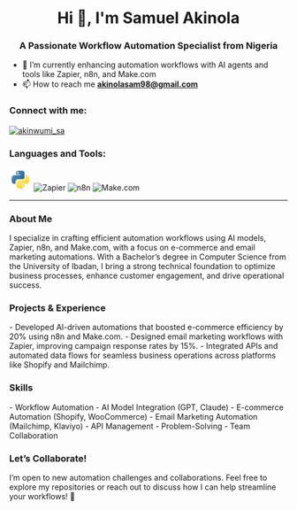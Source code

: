 <h1 align="center">Hi 👋, I'm Samuel Akinola</h1>  
<h3 align="center">A Passionate Workflow Automation Specialist from Nigeria</h3>  

- 🌱 I’m currently enhancing automation workflows with AI agents and tools like Zapier, n8n, and Make.com  
- 📫 How to reach me **akinolasam98@gmail.com**  

<h3 align="left">Connect with me:</h3>  
<p align="left">  
<a href="https://twitter.com/akinwumi_sa" target="blank"><img align="center" src="https://raw.githubusercontent.com/rahuldkjain/github-profile-readme-generator/master/src/images/icons/Social/twitter.svg" alt="akinwumi_sa" height="30" width="40" /></a>  
</p>  

<h3 align="left">Languages and Tools:</h3>  
<p align="left">  
<!-- Add icons or badges for tools like Zapier, n8n, Make.com, etc., if available -->  
<img src="https://raw.githubusercontent.com/devicons/devicon/master/icons/python/python-original.svg" alt="Python" width="40" height="40"/>  
<img src="https://www.vectorlogo.zone/logos/zapier/zapier-icon.svg" alt="Zapier" width="40" height="40"/>  
<img src="https://www.vectorlogo.zone/logos/n8n_io/n8n_io-icon.svg" alt="n8n" width="40" height="40"/>  
<img src="https://www.vectorlogo.zone/logos/make_com/make_com-icon.svg" alt="Make.com" width="40" height="40"/>  
</p>  

---

<h3 align="left">About Me</h3>  
I specialize in crafting efficient automation workflows using AI models, Zapier, n8n, and Make.com, with a focus on e-commerce and email marketing automations. With a Bachelor’s degree in Computer Science from the University of Ibadan, I bring a strong technical foundation to optimize business processes, enhance customer engagement, and drive operational success.  

<h3 align="left">Projects & Experience</h3>  
- Developed AI-driven automations that boosted e-commerce efficiency by 20% using n8n and Make.com.  
- Designed email marketing workflows with Zapier, improving campaign response rates by 15%.  
- Integrated APIs and automated data flows for seamless business operations across platforms like Shopify and Mailchimp.  

<h3 align="left">Skills</h3>  
- Workflow Automation  
- AI Model Integration (GPT, Claude)  
- E-commerce Automation (Shopify, WooCommerce)  
- Email Marketing Automation (Mailchimp, Klaviyo)  
- API Management  
- Problem-Solving  
- Team Collaboration  

<h3 align="left">Let’s Collaborate!</h3>  
I’m open to new automation challenges and collaborations. Feel free to explore my repositories or reach out to discuss how I can help streamline your workflows! 🚀
